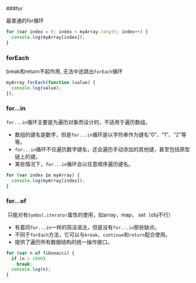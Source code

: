 ###for

最普通的for循环

```js
for (var index = 0; index < myArray.length; index++) {
  console.log(myArray[index]);
}
```



### forEach

break和return不起作用, 无法中途跳出`forEach`循环

```js
myArray.forEach(function (value) {
  console.log(value);
});
```



### for…in

`for...in`循环主要是为遍历对象而设计的，不适用于遍历数组。

- 数组的键名是数字，但是`for...in`循环是以字符串作为键名“0”、“1”、“2”等等。
- `for...in`循环不仅遍历数字键名，还会遍历手动添加的其他键，甚至包括原型链上的键。
- 某些情况下，`for...in`循环会以任意顺序遍历键名。

```js
for (var index in myArray) {
  console.log(myArray[index]);
}
```



### for…of

​	只能对有`Symbol.iterator`属性的使用，如array，map， set（obj不行）

- 有着同`for...in`一样的简洁语法，但是没有`for...in`那些缺点。
- 不同于`forEach`方法，它可以与`break`、`continue`和`return`配合使用。
- 提供了遍历所有数据结构的统一操作接口。

```js
for (var n of fibonacci) {
  if (n > 1000)
    break;
  console.log(n);
}
```


